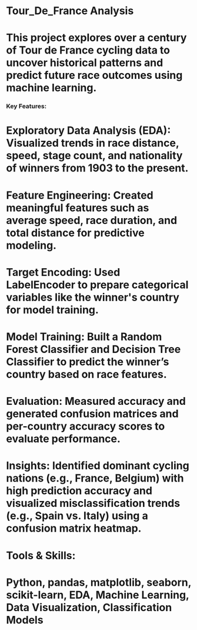 # Tour_De_France Analysis

 # This project explores over a century of Tour de France cycling data to uncover historical patterns and predict future race outcomes using machine learning.


### Key Features:

# Exploratory Data Analysis (EDA):  Visualized trends in race distance, speed, stage count, and nationality of winners from 1903 to the present.

# Feature Engineering: Created meaningful features such as average speed, race duration, and total distance for predictive modeling.

# Target Encoding: Used LabelEncoder to prepare categorical variables like the winner's country for model training.

# Model Training: Built a Random Forest Classifier and Decision Tree Classifier to predict the winner’s country based on race features.

# Evaluation: Measured accuracy and generated confusion matrices and per-country accuracy scores to evaluate performance.

# Insights: Identified dominant cycling nations (e.g., France, Belgium) with high prediction accuracy and visualized misclassification trends (e.g., Spain vs. Italy) using a confusion matrix heatmap.

# Tools & Skills:
# Python, pandas, matplotlib, seaborn, scikit-learn, EDA, Machine Learning, Data Visualization, Classification Models
